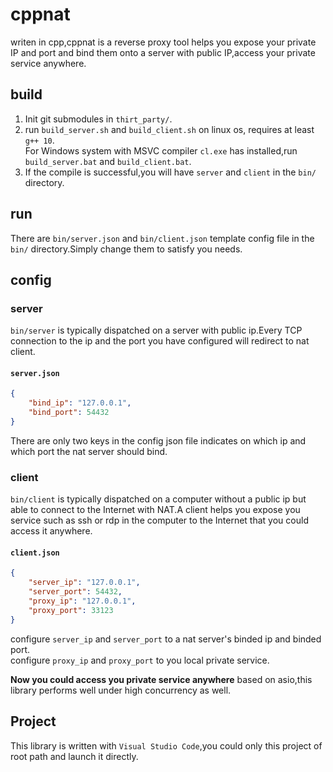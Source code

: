 # cppnat

writen in cpp,cppnat is a reverse proxy tool helps you expose your private IP and port and bind them onto a server with public IP,access your private service anywhere.

## build
1. Init git submodules in `thirt_party/`.
2. run `build_server.sh` and `build_client.sh` on linux os, requires at least `g++ 10`.  
For Windows system with MSVC compiler `cl.exe` has installed,run `build_server.bat` and `build_client.bat`.
3. If the compile is successful,you will have `server` and `client` in the `bin/` directory.

## run
There are `bin/server.json` and `bin/client.json` template config file in the `bin/` directory.Simply change them to satisfy you needs.

## config

### server
`bin/server` is typically dispatched on a server with public ip.Every TCP connection to the ip and the port you have configured will redirect to nat client.  

#### `server.json`
```json
{
    "bind_ip": "127.0.0.1",
    "bind_port": 54432
}
```
There are only two keys in the config json file indicates on which ip and which port the nat server should bind.  


### client
`bin/client` is typically dispatched on a computer without a public ip but able to connect to the Internet with NAT.A client helps you expose you service 
such as ssh or rdp in the computer to the Internet that you could access it anywhere.  

#### `client.json`
```json
{
    "server_ip": "127.0.0.1",
    "server_port": 54432,
    "proxy_ip": "127.0.0.1",
    "proxy_port": 33123
}
```
configure `server_ip` and `server_port` to a nat server's binded ip and binded port.  
configure `proxy_ip` and `proxy_port` to you local private service.

**Now you could access you private service anywhere**
based on asio,this library performs well under high concurrency as well.  


## Project

This library is written with `Visual Studio Code`,you could only this project of root path and launch it directly.